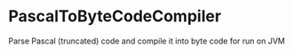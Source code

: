 # PascalToByteCodeCompiler
Parse Pascal (truncated) code and compile it into byte code for run on JVM
